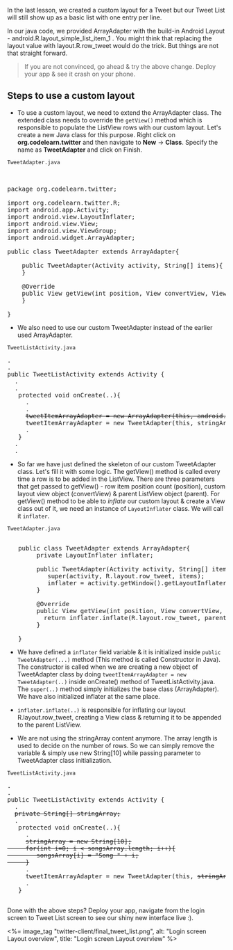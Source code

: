 
In the last lesson, we created a custom layout for a Tweet but our Tweet List will still show up as a basic list with one entry per line.

In our java code, we provided ArrayAdapter with the build-in Android Layout - android.R.layout_simple_list_item_1 . You might think that replacing the layout value with layout.R.row_tweet would do the trick. But things are not that straight forward. 

> If you are not convinced, go ahead & try the above change. Deploy your app & see it crash on your phone. 

## Steps to use a custom layout

* To use a custom layout, we need to extend the ArrayAdapter class. The extended class needs to override the `getView()` method which is responsible to populate the ListView rows with our custom layout. Let's create a new Java class for this purpose. Right click on **org.codelearn.twitter** and then navigate to **New** -> **Class**. Specify the name as **TweetAdapter** and click on Finish.

`TweetAdapter.java`
<pre>

<span class="highlight">
package org.codelearn.twitter;

import org.codelearn.twitter.R;
import android.app.Activity;
import android.view.LayoutInflater;
import android.view.View;
import android.view.ViewGroup;
import android.widget.ArrayAdapter;

public class TweetAdapter extends ArrayAdapter<String>{

	public TweetAdapter(Activity activity, String[] items){
	}

	@Override
	public View getView(int position, View convertView, ViewGroup parent){
	}

}</span>
</pre>

* We also need to use our custom TweetAdapter instead of the earlier used ArrayAdapter.

`TweetListActivity.java`
<pre>
.
.
public TweetListActivity extends Activity {
  .
  .
   protected void onCreate(..){
     .
     .
     <strike>tweetItemArrayAdapter = new ArrayAdapter(this, android.R.layout.simple_list_item_1, stringArray);</strike>
     <span class="highlight">tweetItemArrayAdapter = new TweetAdapter(this, stringArray);</span>
     .
   }
  .
  . 
</pre>
* So far we have just defined the skeleton of our custom TweetAdapter class. Let's fill it with some logic. The getView() method is called every time a row is to be added in the ListView. There are three parameters that get passed to getView() - row item position count (position), custom layout view object (convertView) & parent ListView object (parent). For getView() method to be able to *inflate* our custom layout & create a View class out of it, we need an instance of `LayoutInflater` class. We will call it `inflater`.

`TweetAdapter.java`
<pre>

   public class TweetAdapter extends ArrayAdapter<String>{
	    <span class="highlight">private LayoutInflater inflater;</span>

		public TweetAdapter(Activity activity, String[] items){
		   <span class="highlight">super(activity, R.layout.row_tweet, items);
		   inflater = activity.getWindow().getLayoutInflater();</span>
		}
		
		@Override
		public View getView(int position, View convertView, ViewGroup parent){
		  <span class="highlight">return inflater.inflate(R.layout.row_tweet, parent, false);</span>
		}

   }
</pre>

* We have defined a `inflater` field variable & it is initialized inside `public TweetAdapter(...)` method (This method is called Constructor in Java). The constructor is called when we are creating a new object of TweetAdapter class by doing `tweetItemArrayAdapter = new TweetAdapter(..)` inside onCreate() method of TweetListActivity.java. The `super(..)` method simply initializes the base class (ArrayAdapter). We have also initialized inflater at the same place.

* `inflater.inflate(..)` is responsible for inflating our layout R.layout.row_tweet, creating a View class & returning it to be appended to the parent ListView. 

* We are not using the stringArray content anymore. The array length is used to decide on the number of rows. So we can simply remove the variable & simply use new String[10] while passing parameter to TweetAdapter class initialization.

`TweetListActivity.java`
<pre>
.
.
public TweetListActivity extends Activity {
  .
  <strike>private String[] stringArray;</strike>
  .
   protected void onCreate(..){
     .
     <strike>stringArray = new String[10];
     for(int i=0; i < songsArray.length; i++){
        songsArray[i] = "Song " + i;
     }</strike>
     .
     tweetItemArrayAdapter = new TweetAdapter(this, <strike>stringArray</strike><span class="highlight">new String[10]</span>);
     .
   }

</pre>

Done with the above steps? Deploy your app, navigate from the login screen to Tweet List screen to see our shiny new interface live :).

<%= image_tag "twitter-client/final_tweet_list.png", alt: "Login screen Layout overview", title: "Login screen Layout overview" %>





